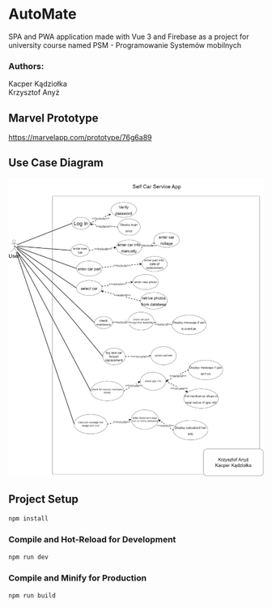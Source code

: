# AutoMate

SPA and PWA application made with Vue 3 and Firebase as a project for university course named PSM - Programowanie Systemów mobilnych<br />

### Authors:
Kacper Kądziołka<br />
Krzysztof Anyż

## Marvel Prototype

https://marvelapp.com/prototype/76g6a89

## Use Case Diagram

![AutoMate - Diagram of use cases ](https://github.com/kacperkadziolka/psm-automate/blob/main/automate%20diagram.png)

## Project Setup

```sh
npm install
```

### Compile and Hot-Reload for Development

```sh
npm run dev
```

### Compile and Minify for Production

```sh
npm run build
```
